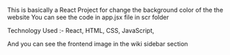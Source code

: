 This is basically a React Project for change the background color of the the website
You can see the code in app.jsx file in scr folder

Technology Used :- 
React,
HTML,
CSS,
JavaScript,

And you can see the frontend image in the wiki sidebar section

